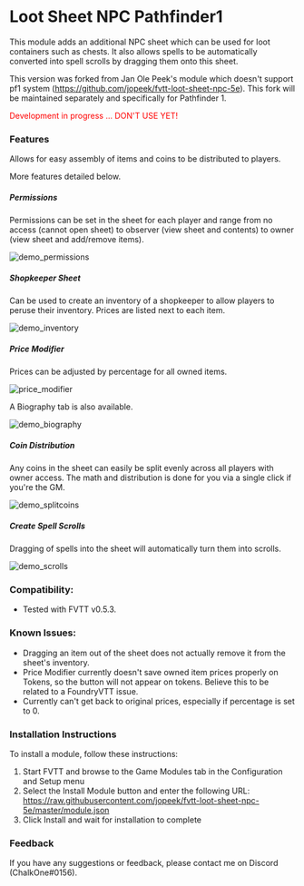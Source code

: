 # Loot Sheet NPC Pathfinder1

This module adds an additional NPC sheet which can be used for loot containers such as chests. It also allows spells to be automatically converted into spell scrolls by dragging them onto this sheet. 

This version was forked from Jan Ole Peek's module which doesn't support pf1 system (https://github.com/jopeek/fvtt-loot-sheet-npc-5e). 
This fork will be maintained separately and specifically for Pathfinder 1.

<p style="color:red">Development in progress ... DON'T USE YET!</p>

### Features

Allows for easy assembly of items and coins to be distributed to players.

More features detailed below.

##### Permissions
Permissions can be set in the sheet for each player and range from no access (cannot open sheet) to observer (view sheet and contents) to owner (view sheet and add/remove items).

![demo_permissions](https://thumbs.gfycat.com/CaringWildKoi-size_restricted.gif)

##### Shopkeeper Sheet
Can be used to create an inventory of a shopkeeper to allow players to peruse their inventory. Prices are listed next to each item.

![demo_inventory](https://raw.githubusercontent.com/jopeek/fvtt-loot-sheet-npc-5e/master/images/demo_inventory.jpg)

##### Price Modifier
Prices can be adjusted by percentage for all owned items.

![price_modifier](https://thumbs.gfycat.com/WelloffFortunateInganue-size_restricted.gif)

A Biography tab is also available.

![demo_biography](https://raw.githubusercontent.com/jopeek/fvtt-loot-sheet-npc-5e/master/images/demo_biography.jpg)

##### Coin Distribution
Any coins in the sheet can easily be split evenly across all players with owner access. The math and distribution is done for you via a single click if you're the GM.

![demo_splitcoins](https://thumbs.gfycat.com/ElementaryDependentGalapagosdove-size_restricted.gif)

##### Create Spell Scrolls
Dragging of spells into the sheet will automatically turn them into scrolls.

![demo_scrolls](https://thumbs.gfycat.com/LividAccurateFluke-size_restricted.gif)

### Compatibility:
- Tested with FVTT v0.5.3.

### Known Issues:
- Dragging an item out of the sheet does not actually remove it from the sheet's inventory.
- Price Modifier currently doesn't save owned item prices properly on Tokens, so the button will not appear on tokens. Believe this to be related to a FoundryVTT issue. 
- Currently can't get back to original prices, especially if percentage is set to 0.

### Installation Instructions

To install a module, follow these instructions:

1. Start FVTT and browse to the Game Modules tab in the Configuration and Setup menu
2. Select the Install Module button and enter the following URL: https://raw.githubusercontent.com/jopeek/fvtt-loot-sheet-npc-5e/master/module.json
3. Click Install and wait for installation to complete 

### Feedback

If you have any suggestions or feedback, please contact me on Discord (ChalkOne#0156).
